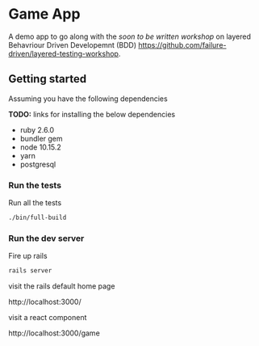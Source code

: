 # Game App

A demo app to go along with the _soon to be written workshop_ on layered
Behavriour Driven Developemnt (BDD)
https://github.com/failure-driven/layered-testing-workshop.

## Getting started

Assuming you have the following dependencies

**TODO:** links for installing the below dependencies

* ruby 2.6.0
* bundler gem
* node 10.15.2
* yarn
* postgresql

### Run the tests

Run all the tests

```sh
./bin/full-build
```

### Run the dev server

Fire up rails
```sh
rails server
```

visit the rails default home page

  http://localhost:3000/

visit a react component

  http://localhost:3000/game

